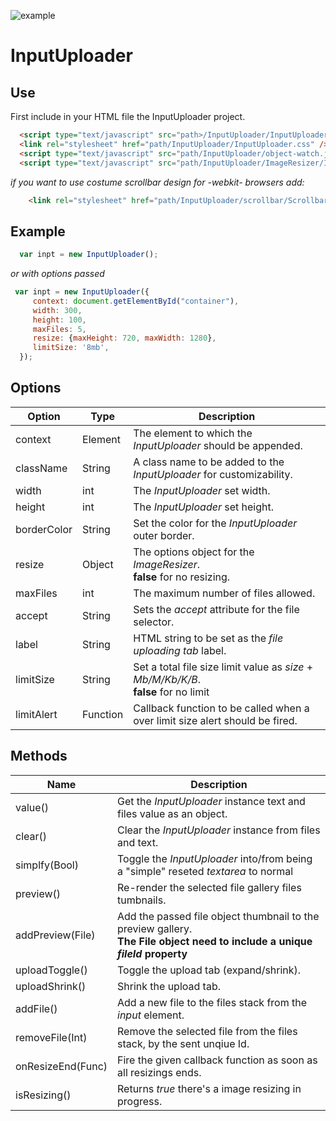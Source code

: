 ![example](https://user-images.githubusercontent.com/34774590/34322285-b211df28-e82b-11e7-9ba8-c418740f09ed.jpg)

# InputUploader

Use
------
First include in your HTML file the InputUploader project.
``` html
  <script type="text/javascript" src="path>/InputUploader/InputUploader.js"></script>
  <link rel="stylesheet" href="path/InputUploader/InputUploader.css" />  
  <script type="text/javascript" src="path/InputUploader/object-watch.js"></script>
  <script type="text/javascript" src="path/InputUploader/ImageResizer/ImageResizer.js"></script>
 ```
  
*if you want to use costume scrollbar design for -webkit- browsers add:*

``` html
    <link rel="stylesheet" href="path/InputUploader/scrollbar/Scrollbar.css" />  
```

Example
------ 
``` javascript
  var inpt = new InputUploader();
 ```
 *or with options passed*
 ``` javascript
  var inpt = new InputUploader({
      context: document.getElementById("container"),
      width: 300,
      height: 100,
      maxFiles: 5,
      resize: {maxHeight: 720, maxWidth: 1280},
      limitSize: '8mb',
   });
 ```
 
  Options
 ------
 | Option     | Type   | Description                                                                                |
 |------------|--------|--------------------------------------------------------------------------------------------|
 |context     |Element | The element to which the *InputUploader* should be appended.                               |
 |className   |String  | A class name to be added to the *InputUploader* for customizability.                       |
 |width       |int     | The *InputUploader* set width.                                                             |
 |height      |int     | The *InputUploader* set height.                                                            |
 |borderColor |String  | Set the color for the *InputUploader* outer border.                                        |
 |resize      |Object  | The options object for the *ImageResizer*. <br/>**false** for no resizing.                 |
 |maxFiles    |int     | The maximum number of files allowed.                                                       |
 |accept      |String  | Sets the *accept* attribute for the file selector.                                         |
 |label       |String  | HTML string to be set as the *file uploading tab* label.                                   |
 |limitSize   |String  | Set a total file size limit value as *size* + *Mb/M/Kb/K/B*. <br/> **false** for no limit  |
 |limitAlert  |Function| Callback function to be called when a over limit size alert should be fired.               |

 Methods
 ------
 | Name            | Description                                                                                       |
 |-----------------|---------------------------------------------------------------------------------------------------|
 |value()          | Get the *InputUploader* instance text and files value as an object.                               |
 |clear()          | Clear the *InputUploader* instance from files and text.                                           |
 |simplfy(Bool)    | Toggle the *InputUploader* into/from being a "simple" reseted *textarea* to normal                |
 |preview()        | Re-render the selected file gallery files tumbnails.                                              |
 |addPreview(File) | Add the passed file object thumbnail to the preview gallery. <br/> **The File object need to include a unique *fileId* property**                                                                                                    |
 |uploadToggle()   | Toggle the upload tab (expand/shrink).                                                            |
 |uploadShrink()   | Shrink the upload tab.                                                                            |
 |addFile()        | Add a new file to the files stack from the *input* element.                                       |
 |removeFile(Int)  | Remove the selected file from the files stack, by the sent unqiue Id.                             |
 |onResizeEnd(Func)| Fire the given callback function as soon as all resizings ends.                                   |
 |isResizing()     | Returns *true* there's a image resizing in progress.                                              |
